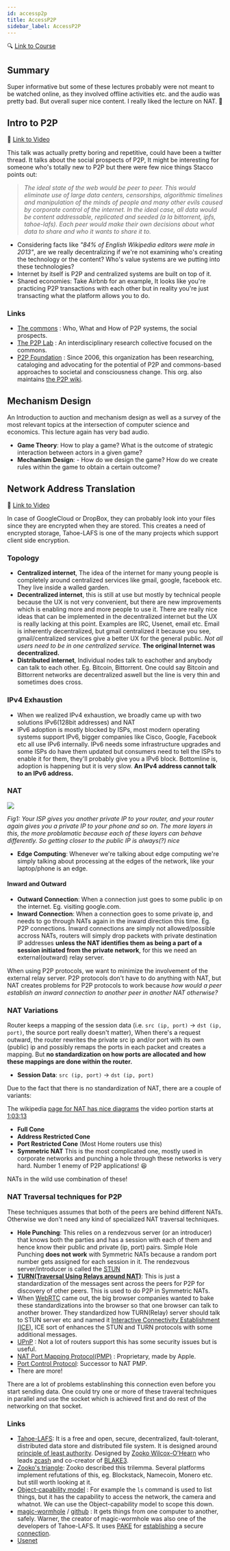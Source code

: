 ```yaml
---
id: accessp2p
title: AccessP2P
sidebar_label: AccessP2P
---
```


🔍 [Link to Course](https://accessp2p.xyz/)

## Summary

Super informative but some of these lectures probably were not meant to be watched online, as they involved offline activities etc. and the audio was pretty bad. But overall super nice content. I really liked the lecture on NAT. 🥊

## Intro to P2P

🎥 [Link to Video](https://www.youtube.com/watch?v=ZcmyE8cUQRI)

This talk was actually pretty boring and repetitive, could have been a twitter thread. It talks about the social prospects of P2P, It might be interesting for someone who's totally new to P2P but there were few nice things Stacco points out:

> _The ideal state of the web would be peer to peer. This would eliminate use of large data centers, censorships, algorithmic timelines and manipulation of the minds of people and many other evils caused by corporate control of the internet. In the ideal case, all data would be content addressable, replicated and seeded (a la bittorrent, ipfs, tahoe-lafs). Each peer would make their own decisions about what data to share and who it wants to share it to._

- Considering facts like _"84% of English Wikipedia editors were male in 2013"_, are we really decentralizing if we're not examining who's creating the technology or the content? Who's value systems are we putting into these technologies?
- Internet by itself is P2P and centralized systems are built on top of it.
- Shared economies: Take Airbnb for an example, It looks like you're practicing P2P transactions with each other but in reality you're just transacting what the platform allows you to do.

### Links

- [The commons](https://primer.commonstransition.org/) : Who, What and How of P2P systems, the social prospects.
- [The P2P Lab](http://www.p2plab.gr/en/) : An interdisciplinary research collective focused on the commons.
- [P2P Foundation](https://p2pfoundation.net/) : Since 2006, this organization has been researching, cataloging and advocating for the potential of P2P and commons-based approaches to societal and consciousness change. This org. also maintains [the P2P wiki](https://wiki.p2pfoundation.net/Main_Page).

## Mechanism Design

An Introduction to auction and mechanism design as well as a survey of the most relevant topics at the intersection of computer science and economics. This lecture again has very bad audio.

- **Game Theory**: How to play a game? What is the outcome of strategic interaction between actors in a given game?
- **Mechanism Design**: - How do we design the game? How do we create rules within the game to obtain a certain outcome?

## Network Address Translation

🎥 [Link to Video](https://www.youtube.com/watch?v=JhNSC_McKJo)

In case of GoogleCloud or DropBox, they can probably look into your files since they are encrypted when they are stored. This creates a need of encrypted storage, Tahoe-LAFS is one of the many projects which support client side encryption.

### Topology

- **Centralized internet**, The idea of the internet for many young people is completely around centralized services like gmail, google, facebook etc. They live inside a walled garden.
- **Decentralized internet**, this is still at use but mostly by technical people because the UX is not very convenient, but there are new improvements which is enabling more and more people to use it. There are really nice ideas that can be implemented in the decentralized internet but the UX is really lacking at this point. Examples are IRC, Usenet, email etc. Email is inherently decentralized, but gmail centralized it because you see, gmail/centralized services give a better UX for the general public. _Not all users need to be in one centralized service._ **The original Internet was decentralized.**
- **Distributed internet**, Individual nodes talk to eachother and anybody can talk to each other. Eg. Bitcoin, Bittorrent. One could say Bitcoin and Bittorrent networks are decentralized aswell but the line is very thin and sometimes does cross.

### IPv4 Exhaustion

- When we realized IPv4 exhaustion, we broadly came up with two solutions IPv6(128bit addresses) and NAT
- IPv6 adoption is mostly blocked by ISPs, most modern operating systems support IPv6, bigger companies like Cisco, Google, Facebook etc all use IPv6 internally. IPv6 needs some infrastructure upgrades and some ISPs do have them updated but consumers need to tell the ISPs to enable it for them, they'll probably give you a IPv6 block. Bottomline is, adoption is happening but it is very slow. **An IPv4 address cannot talk to an IPv6 address.**

### NAT

![](/img/nat-arch.png)

_Fig1: Your ISP gives you another private IP to your router, and your router again gives you a private IP to your phone and so on. The more layers in this, the more problamatic because each of these layers can behave differently. So getting closer to the public IP is always(?) nice_

- **Edge Computing**: Whenever we're talking about edge computing we're simply talking about processing at the edges of the network, like your laptop/phone is an edge.

#### Inward and Outward

- **Outward Connection**: When a connection just goes to some public ip on the internet. Eg. visiting google.com.
- **Inward Connection**: When a connection goes to some private ip, and needs to go through NATs again in the inward direction this time. Eg. P2P connections. Inward connections are simply not allowed/possible accross NATs, routers will simply drop packets with private destination IP addresses **unless the NAT identifies them as being a part of a session initiated from the private network**, for this we need an external(outward) relay server.

When using P2P protocols, we want to minimize the involvement of the external relay server. P2P protocols don't have to do anything with NAT, but NAT creates problems for P2P protocols to work because _how would a peer establish an inward connection to another peer in another NAT otherwise?_

### NAT Variations

Router keeps a mapping of the session data (i.e. `src (ip, port)` -> `dst (ip, port)`, the source port really doesn't matter), When there's a request outward, the router rewrites the private src ip and/or port with its own (public) ip and possibly remaps the ports in each packet and creates a mapping. But **no standardization on how ports are allocated and how these mappings are done within the router.**

- **Session Data**: `src (ip, port)` -> `dst (ip, port)`

Due to the fact that there is no standardization of NAT, there are a couple of variants:

The wikipedia [page for NAT has nice diagrams](https://en.wikipedia.org/wiki/Network_address_translation#Methods_of_translation) the video portion starts at [1:03:13](https://youtu.be/JhNSC_McKJo?t=3793)

- **Full Cone**
- **Address Restricted Cone**
- **Port Restricted Cone** (Most Home routers use this)
- **Symmetric NAT** This is the most complicated one, mostly used in corporate networks and punching a hole through these networks is very hard. Number 1 enemy of P2P applications! 😆

NATs in the wild use combination of these!

### NAT Traversal techniques for P2P

These techniques assumes that both of the peers are behind different NATs. Otherwise we don't need any kind of specialized NAT traversal techniques.

- **Hole Punching**: This relies on a rendezvous server (or an introducer) that knows both the parties and has a session with each of them and hence know their public and private (ip, port) pairs. Simple Hole Punching **does not work** with Symmetric NATs because a random port number gets assigned for each session in it. The rendezvous server/introducer is called the [STUN](https://en.wikipedia.org/wiki/STUN)
- [**TURN(Traversal Using Relays around NAT)**](https://en.wikipedia.org/wiki/Traversal_Using_Relays_around_NAT): This is just a standardization of the messages sent across the peers for P2P for discovery of other peers. This is used to do P2P in Symmetric NATs.
- When [WebRTC](https://en.wikipedia.org/wiki/WebRTC) came out, the big browser companies wanted to bake these standardizations into the browser so that one browser can talk to another brower. They standardized how TURN(Relay) server should talk to STUN server etc and named it [Interactive Connectivity Establishment (ICE)](https://en.wikipedia.org/wiki/Interactive_Connectivity_Establishment), ICE sort of enhances the STUN and TURN protocols with some additional messages.
- [UPnP](https://en.wikipedia.org/wiki/Universal_Plug_and_Play) : Not a lot of routers support this has some security issues but is useful.
- [NAT Port Mapping Protocol(PMP)](https://en.wikipedia.org/wiki/NAT_Port_Mapping_Protocol) : Proprietary, made by Apple.
- [Port Control Protocol](https://en.wikipedia.org/wiki/Port_Control_Protocol): Successor to NAT PMP.
- There are more!

There are a lot of problems establinshing this connection even before you start sending data. One could try one or more of these traveral techniques in parallel and use the socket which is achieved first and do rest of the networking on that socket.

### Links

- [Tahoe-LAFS](https://en.wikipedia.org/wiki/Tahoe-LAFS): It is a free and open, secure, decentralized, fault-tolerant, distributed data store and distributed file system. It is designed around [principle of least authority](https://en.wikipedia.org/wiki/Principle_of_least_privilege). Designed by [Zooko Wilcox-O'Hearn](https://en.wikipedia.org/wiki/Zooko_Wilcox-O'Hearn) who leads [zcash](https://en.wikipedia.org/wiki/Zcash) and co-creator of [BLAKE3](<https://en.wikipedia.org/wiki/BLAKE_(hash_function)#BLAKE3>).
- [Zooko's triangle](https://en.wikipedia.org/wiki/Zooko%27s_triangle): Zooko described this trilemma. Several platforms implement refutations of this, eg. Blockstack, Namecoin, Monero etc. but still worth looking at it.
- [Object-capability model](https://en.wikipedia.org/wiki/Object-capability_model) : For example the `ls` command is used to list things, but it has the capability to access the network, the camera and whatnot. We can use the Object-capability model to scope this down.
- [magic-wormhole](https://www.youtube.com/watch?v=YhoYq6wQEto) / [github](https://github.com/warner/magic-wormhole) : It gets things from one computer to another, safely. Warner, the creator of magic-wormhole was also one of the developers of Tahoe-LAFS. It uses [PAKE](https://blog.cryptographyengineering.com/2018/10/19/lets-talk-about-pake/) for [establishing](https://lwn.net/Articles/692061/) a secure [connection](https://github.com/warner/magic-wormhole/issues/348).
- [Usenet](https://en.wikipedia.org/wiki/Usenet)
